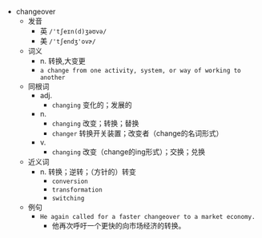 - changeover
  - 发音
    - 英 `/'tʃeɪn(d)ʒəʊvə/`
    - 美 `/'tʃendʒ'ovɚ/`
  - 词义
    - n. 转换,大变更
    - `a change from one activity, system, or way of working to another`
  - 同根词
    - adj.
      - `changing` 变化的；发展的
    - n.
      - `changing` 改变；转换；替换
      - `changer` 转换开关装置；改变者（change的名词形式）
    - v.
      - `changing` 改变（change的ing形式）；交换；兑换
  - 近义词
    - n. 转换；逆转；（方针的）转变
      - `conversion`
      - `transformation`
      - `switching`
  - 例句
    - `He again called for a faster changeover to a market economy.`
      - 他再次呼吁一个更快的向市场经济的转换。

